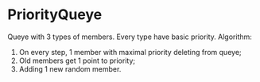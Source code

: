 # PriorityQueye
Queye with 3 types of members. Every type have basic priority.
Algorithm:
  1. On every step, 1 member with maximal priority deleting from queye;
  2. Old members get 1 point to priority;
  3. Adding 1 new random member.
